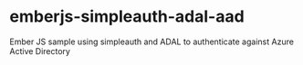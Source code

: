 # emberjs-simpleauth-adal-aad
Ember JS sample using simpleauth and ADAL to authenticate against Azure Active Directory
